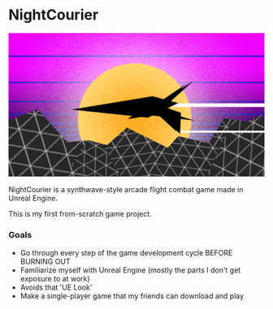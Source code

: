 # NightCourier

![](/docs/art/concept1.png)

NightCourier is a synthwave-style arcade flight combat game made in Unreal Engine.

This is my first from-scratch game project.

### Goals

- Go through every step of the game development cycle BEFORE BURNING OUT
- Familiarize myself with Unreal Engine (mostly the parts I don't get exposure to at work)
- Avoids that 'UE Look'
- Make a single-player game that my friends can download and play
